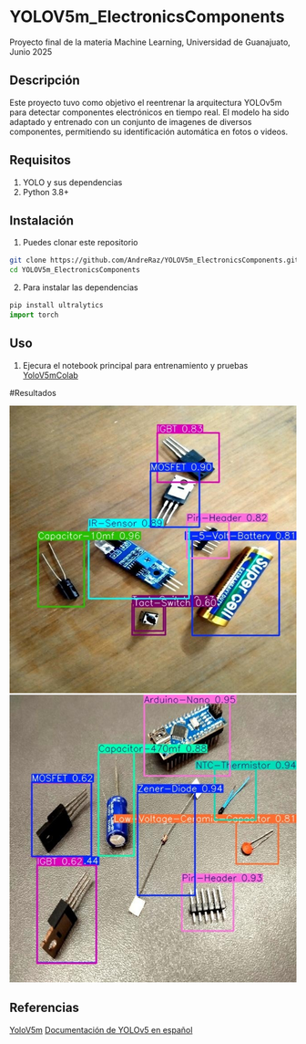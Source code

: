 # YOLOV5m_ElectronicsComponents
Proyecto final de la materia Machine Learning, Universidad de Guanajuato, Junio 2025

## Descripción 
Este proyecto tuvo como objetivo el reentrenar la arquitectura YOLOv5m para detectar
componentes electrónicos en tiempo real. El modelo ha sido adaptado y entrenado con un conjunto
de imagenes de diversos componentes, permitiendo su identificación automática en fotos o videos.

## Requisitos
1. YOLO y sus dependencias
2. Python 3.8+

## Instalación

1. Puedes clonar este repositorio
```bash
git clone https://github.com/AndreRaz/YOLOV5m_ElectronicsComponents.git
cd YOLOV5m_ElectronicsComponents
```

2. Para instalar las dependencias
```python
pip install ultralytics
import torch

```

## Uso

1. Ejecura el notebook principal para entrenamiento y pruebas
[YoloV5mColab](YOLOV5m_ElectronicsComponents.ipynb)

#Resultados 

![Clasificación](R1.jpeg)
![Clasificación_2](R2.jpeg)








## Referencias

[YoloV5m](https://github.com/ultralytics/yolov5)
[Documentación de YOLOv5 en español](https://docs.ultralytics.com/es/yolov5/)


